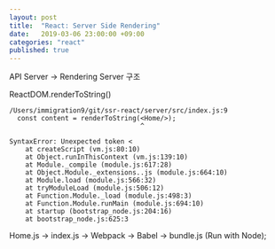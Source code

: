```yaml
---
layout: post
title:  "React: Server Side Rendering"
date:   2019-03-06 23:00:00 +09:00
categories: "react"
published: true
---
```


API Server -> Rendering Server 구조

ReactDOM.renderToString()


```
/Users/immigration9/git/ssr-react/server/src/index.js:9
  const content = renderToString(<Home/>);
                                 ^

SyntaxError: Unexpected token <
    at createScript (vm.js:80:10)
    at Object.runInThisContext (vm.js:139:10)
    at Module._compile (module.js:617:28)
    at Object.Module._extensions..js (module.js:664:10)
    at Module.load (module.js:566:32)
    at tryModuleLoad (module.js:506:12)
    at Function.Module._load (module.js:498:3)
    at Function.Module.runMain (module.js:694:10)
    at startup (bootstrap_node.js:204:16)
    at bootstrap_node.js:625:3
```

Home.js -> index.js -> Webpack -> Babel -> bundle.js (Run with Node);